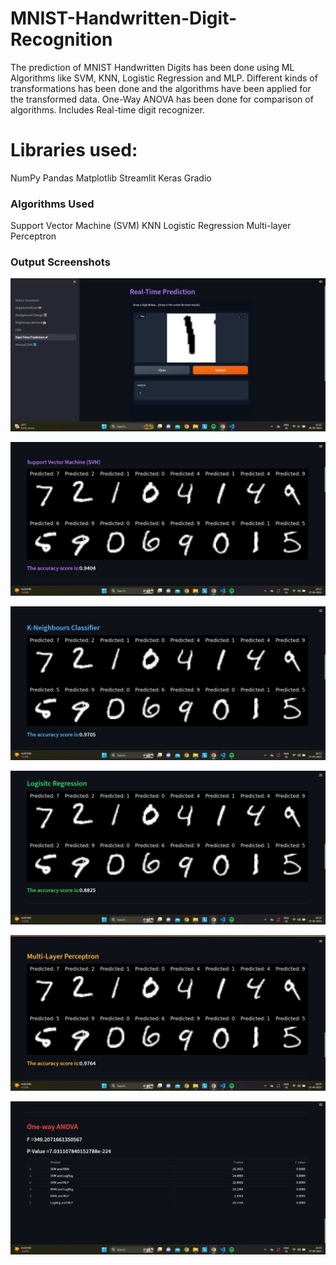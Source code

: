 # MNIST-Handwritten-Digit-Recognition
The prediction of MNIST Handwritten Digits  has been done using ML Algorithms like SVM, KNN, Logistic Regression and MLP. Different kinds of transformations has been done and the algorithms have been applied for the transformed data. One-Way ANOVA has been done  for comparison of algorithms. Includes Real-time digit recognizer.

# Libraries used:

NumPy
Pandas
Matplotlib
Streamlit
Keras
Gradio

### Algorithms Used

Support Vector Machine (SVM)
KNN
Logistic Regression
Multi-layer Perceptron

### Output Screenshots

![Screenshot(12)](https://github.com/benny-abhishek/MNIST-Handwritten-Digit-Recognition/blob/main/output_screenshots/Screenshot%20(12).png)

![Screenshot(5)](https://github.com/benny-abhishek/MNIST-Handwritten-Digit-Recognition/blob/main/output_screenshots/Screenshot%20(5).png)

![Screenshot(6)](https://github.com/benny-abhishek/MNIST-Handwritten-Digit-Recognition/blob/main/output_screenshots/Screenshot%20(6).png)

![Screenshot(7)](https://github.com/benny-abhishek/MNIST-Handwritten-Digit-Recognition/blob/main/output_screenshots/Screenshot%20(7).png)

![Screenshot(8)](https://github.com/benny-abhishek/MNIST-Handwritten-Digit-Recognition/blob/main/output_screenshots/Screenshot%20(8).png)

![Screenshot(9)](https://github.com/benny-abhishek/MNIST-Handwritten-Digit-Recognition/blob/main/output_screenshots/Screenshot%20(9).png)



